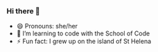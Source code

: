### Hi there 👋

- 😄 Pronouns: she/her
- 🌱 I’m learning to code with the School of Code
- ⚡ Fun fact: I  grew up on the island of St Helena
